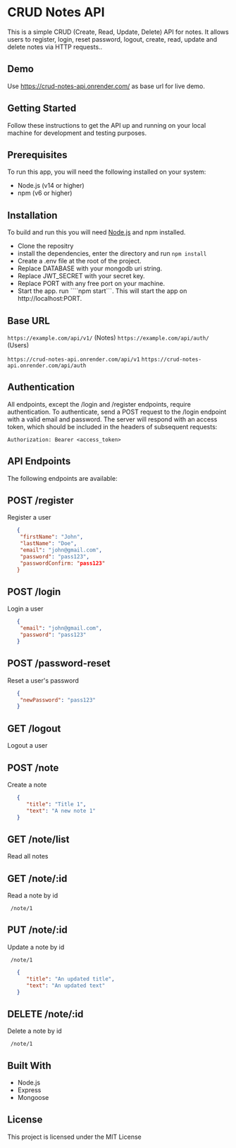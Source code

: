 # CRUD Notes API
This is a simple CRUD (Create, Read, Update, Delete) API for notes. It allows users to register, login, reset password, logout, create, read, update and delete notes via HTTP requests..

## Demo
Use https://crud-notes-api.onrender.com/ as base url for live demo.

## Getting Started
Follow these instructions to get the API up and running on your local machine for development and testing purposes.

## Prerequisites
To run this app, you will need the following installed on your system:

* Node.js (v14 or higher)
* npm (v6 or higher)

## Installation
To build and run this you will need [Node.js](https://nodejs.org/en/) and npm installed.

* Clone the repositry
* install the dependencies, enter the directory and run ```npm install```
* Create a .env file at the root of the project.
* Replace DATABASE with your mongodb uri string.
* Replace JWT_SECRET with your secret key.
* Replace PORT with any free port on your machine.
* Start the app. run ````npm start```. This will start the app on http://localhost:PORT.

## Base URL
```https://example.com/api/v1/``` (Notes)
```https://example.com/api/auth/``` (Users)

```https://crud-notes-api.onrender.com/api/v1```
```https://crud-notes-api.onrender.com/api/auth```

## Authentication
All endpoints, except the /login and /register endpoints, require authentication. To authenticate, send a POST request to the /login endpoint with a valid email and password. The server will respond with an access token, which should be included in the headers of subsequent requests:

```Authorization: Bearer <access_token>```


## API Endpoints
The following endpoints are available:

## POST /register
Register a user

```json
   {
    "firstName": "John",
    "lastName": "Doe",
    "email": "john@gmail.com",
    "password": "pass123",
    "passwordConfirm: "pass123"
   }
```

## POST /login
Login a user

```json
   {
    "email": "john@gmail.com",
    "password": "pass123"
   }
```

## POST /password-reset
Reset a user's password

```json
   {
    "newPassword": "pass123"
   }
```


## GET /logout
Logout a user

## POST /note
Create a note

```json
   {
      "title": "Title 1",
      "text": "A new note 1"
   }
```

## GET /note/list
Read all notes

## GET /note/:id
Read a note by id

``` /note/1```

## PUT /note/:id
Update a note by id

``` /note/1```

```json
   {
      "title": "An updated title",
      "text": "An updated text"
   }
```

## DELETE /note/:id
Delete a note by id

``` /note/1```


## Built With

* Node.js
* Express
* Mongoose

## License
This project is licensed under the MIT License
